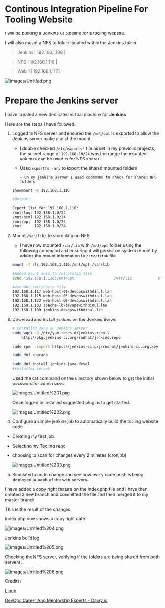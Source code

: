 # Continous Integration Pipeline For Tooling Website

I will be building a Jenkins CI pipeline for a tooling website.

I will also mount a NFS to folder located within the Jenkins folder.

                                                                     

> Jenkins             | 192.168.1.109   |

> NFS                   | 192.168.1.116    |

> Web 1                | 192.168.1.117   |

![images/Untitled.png](images/Untitled.png)

# **Prepare the Jenkins server**

I have created a new dedicated virtual machine for **Jenkins**

Here are the steps I have followed.

1. Logged to NFS server and ensured the `/mnt/opt` is exported to allow the Jenkins server make use of the mount. 

    - I double checked `/etc/exports'` file as set in my previous projects, the subnet range of `192.168.10/24` was the range the mounted volumes can be used to for NFS shares
    - Used `exportfs -arv` to export the shared mounted folders 

          - On my jenkins server I used coommand to check for shared NFS folders

    ```bash
    showmount -e 192.168.1.116

    #Output:

    Export list for 192.168.1.116:
    /mnt/logs 192.168.1.0/24
    /mnt/html 192.168.1.0/24
    /mnt/opt  192.168.1.0/24
    /mnt      192.168.1.0/24
    ```

2. Mount `/var/lib/` to store data on NFS

     - I have now mounted `/var/lib` with `/mnt/opt` folder using the following command and ensuring it will persist on system reboot by adding the mount information to `/etc/fstab` file

    ```bash
    mount -t nfs 192.168.1.116:/mnt/opt /var/lib
    ```

    ```bash
    #Added mount info to /etc/fstab file
    echo "192.168.1.116:/mnt/opt                  /var/lib	          nfs     defaults        0 0" >> /etc/fstab

    #Amended /etc/hosts file
    192.168.1.117 web-host-01-devopswithdinul.lan
    192.168.1.115 web-host-02-devopswithdinul.lan
    192.168.1.122 web-host-03-devopswithdinul.lan
    192.168.1.103 apache-lb-devopswithdinul.lan
    192.168.1.109 jenkins-devopswithdinul.lan
    ```

3. Download and install `jenkins` on the Jenkins Server

    ```bash
    # Installed Java on Jenkins server
    sudo wget -O /etc/yum.repos.d/jenkins.repo \
        http://pkg.jenkins-ci.org/redhat/jenkins.repo

    sudo rpm --import https://jenkins-ci.org/redhat/jenkins-ci.org.key

    sudo dnf upgrade

    sudo dnf install jenkins java-devel
    #restarted server

    ```

    Used the cat command on the directory shown below to get the initial password for admin user.

    ![images/Untitled%201.png](images/Untitled%201.png)

    Once logged in installed suggested plugins to get started.

    ![images/Untitled%202.png](images/Untitled%202.png)

4. Configure a simple jenkins job to automatically build the tooling website code

 * Creating my first job

 * Selecting my Tooling repo

 * choosing to scan for changes every 2 minutes (cronjob)


    ![images/Untitled%203.png](images/Untitled%203.png)



5. Simulated a code change and see how every code push is being deployed to each of the web servers.

I have added a copy right feature on the index.php file and I have then created a new branch and committed the file and then merged it to my master branch.

This is the result of the changes.

Index.php now shows a copy right date.

![images/Untitled%204.png](images/Untitled%204.png)

Jenkins build log

![images/Untitled%205.png](images/Untitled%205.png)

Checking the NFS server, verifying if the folders are being shared from both servers.

![images/Untitled%206.png](images/Untitled%206.png)

Credits:

[Linux](https://www.jenkins.io/doc/book/installing/linux/#red-hat-centos)

[DevOps Career And Mentorship Experts - Darey.io](https://darey.io/dashboard/)